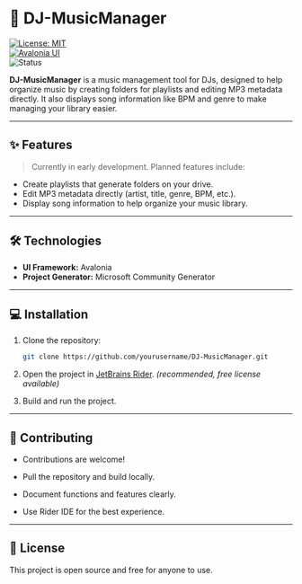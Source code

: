# 🎵 DJ-MusicManager

[![License: MIT](https://img.shields.io/badge/License-MIT-green.svg)](https://opensource.org/licenses/MIT)  
[![Avalonia UI](https://img.shields.io/badge/Avalonia-UI-blue)](https://avaloniaui.net/)  
![Status](https://img.shields.io/badge/Status-In%20Development-orange)

**DJ-MusicManager** is a music management tool for DJs, designed to help organize music by creating folders for playlists and editing MP3 metadata directly. It also displays song information like BPM and genre to make managing your library easier.  

---

## ✨ Features

> Currently in early development. Planned features include:  

- Create playlists that generate folders on your drive.  
- Edit MP3 metadata directly (artist, title, genre, BPM, etc.).  
- Display song information to help organize your music library.  

---

## 🛠️ Technologies

- **UI Framework:** Avalonia  
- **Project Generator:** Microsoft Community Generator  

---

## 💻 Installation

1. Clone the repository:
   
   ```bash
   git clone https://github.com/yourusername/DJ-MusicManager.git
   ```
   
2. Open the project in [JetBrains Rider](https://www.jetbrains.com/rider/). *(recommended, free license available)*

3. Build and run the project.

---

## 🤝 Contributing

- Contributions are welcome!

- Pull the repository and build locally.

- Document functions and features clearly.

- Use Rider IDE for the best experience.

---

## 📌 License

This project is open source and free for anyone to use.

